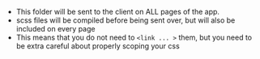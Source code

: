 * This folder will be sent to the client on ALL pages of the app.
* scss files will be compiled before being sent over, but will also be included on every page
* This means that you do not need to `<link ... >` them, but you need to be extra careful about properly scoping your css
